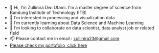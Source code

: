 - 👋 Hi, I’m Zullinira Dwi Utami. I'm a master degree of science from Bandung Institute of Technology (ITB)
- 👀 I’m interested in processing and visualization data
- 🌱 I’m currently learning about Data Science and Machine Learning
- 💞️ I’m looking to collaborate on data scientist, data analyst job or related field
- 📫 Please contact me in email : zullinira23@gmail.com
- [Please check my portofolio, click here](https://github.com/Zullinira/Portofolio-Data-Science_Zullinira)
<!---
Zullinira/Zullinira is a ✨ special ✨ repository because its `README.md` (this file) appears on your GitHub profile.
You can click the Preview link to take a look at your changes.
--->
